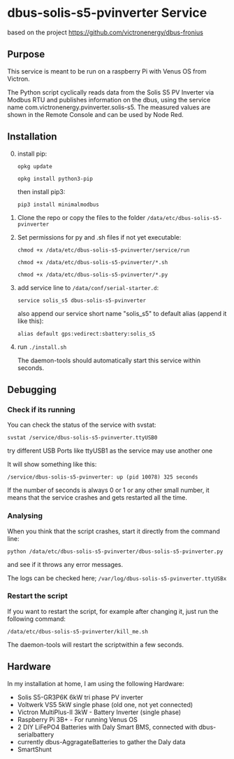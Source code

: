 # dbus-solis-s5-pvinverter Service

based on the project https://github.com/victronenergy/dbus-fronius

## Purpose

This service is meant to be run on a raspberry Pi with Venus OS from Victron.

The Python script cyclically reads data from the Solis S5 PV Inverter via Modbus RTU and publishes information on the dbus, using the service name com.victronenergy.pvinverter.solis-s5. The measured values are shown in the Remote Console and can be used by Node Red.


## Installation

0. install pip:

   `opkg update`

   `opkg install python3-pip`
   
   then install pip3:

   `pip3 install minimalmodbus`

1. Clone the repo or copy the files to the folder `/data/etc/dbus-solis-s5-pvinverter`

2. Set permissions for py and .sh files if not yet executable:

   `chmod +x /data/etc/dbus-solis-s5-pvinverter/service/run`

   `chmod +x /data/etc/dbus-solis-s5-pvinverter/*.sh`

   `chmod +x /data/etc/dbus-solis-s5-pvinverter/*.py`

3. add service line to `/data/conf/serial-starter.d`:

   `service solis_s5 dbus-solis-s5-pvinverter`

   also append our service short name "solis_s5" to default alias (append it like this):

   `alias default gps:vedirect:sbattery:solis_s5`

4. run `./install.sh`

   The daemon-tools should automatically start this service within seconds.

## Debugging

### Check if its running
You can check the status of the service with svstat:

`svstat /service/dbus-solis-s5-pvinverter.ttyUSB0`

try different USB Ports like ttyUSB1 as the service may use another one

It will show something like this:

`/service/dbus-solis-s5-pvinverter: up (pid 10078) 325 seconds`

If the number of seconds is always 0 or 1 or any other small number, it means that the service crashes and gets restarted all the time.

### Analysing
When you think that the script crashes, start it directly from the command line:

`python /data/etc/dbus-solis-s5-pvinverter/dbus-solis-s5-pvinverter.py`

and see if it throws any error messages.

The logs can be checked here; `/var/log/dbus-solis-s5-pvinverter.ttyUSBx`

### Restart the script

If you want to restart the script, for example after changing it, just run the following command:

`/data/etc/dbus-solis-s5-pvinverter/kill_me.sh`

The daemon-tools will restart the scriptwithin a few seconds.

## Hardware

In my installation at home, I am using the following Hardware:

- Solis S5-GR3P6K 6kW tri phase PV inverter
- Voltwerk VS5 5kW single phase (old one, not yet connected)
- Victron MultiPlus-II 3kW - Battery Inverter (single phase)
- Raspberry Pi 3B+ - For running Venus OS
- 2 DIY LiFePO4 Batteries with Daly Smart BMS, connected with dbus-serialbattery
- currently dbus-AggragateBatteries to gather the Daly data
- SmartShunt

